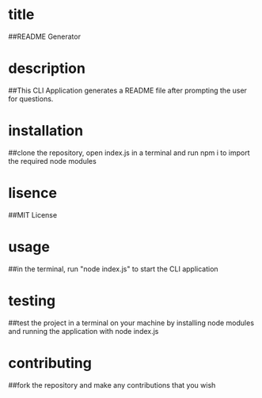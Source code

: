 # title
##README Generator
# description
##This CLI Application generates a README file after prompting the user for questions.
# installation
##clone the repository, open index.js in a terminal and run npm i to import the required node modules
# lisence
##MIT License
# usage
##in the terminal, run "node index.js" to start the CLI application
# testing
##test the project in a terminal on your machine by installing node modules and running the application with node index.js
# contributing
##fork the repository and make any contributions that you wish
